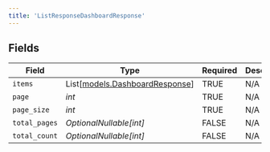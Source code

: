 ```yaml
---
title: 'ListResponseDashboardResponse'
---
```



## Fields

| Field                                                            | Type                                                             | Required                                                         | Description                                                      |
| ---------------------------------------------------------------- | ---------------------------------------------------------------- | ---------------------------------------------------------------- | ---------------------------------------------------------------- |
| `items`                                                          | List[[models.DashboardResponse](/python-sdk-docs/models/components/dashboardresponse)] | TRUE                                               | N/A                                                              |
| `page`                                                           | *int*                                                            | TRUE                                               | N/A                                                              |
| `page_size`                                                      | *int*                                                            | TRUE                                               | N/A                                                              |
| `total_pages`                                                    | *OptionalNullable[int]*                                          | FALSE                                               | N/A                                                              |
| `total_count`                                                    | *OptionalNullable[int]*                                          | FALSE                                               | N/A                                                              |
